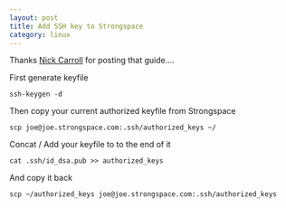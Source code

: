```yaml
---
layout: post
title: Add SSH key to Strongspace
category: linux
---
```


Thanks [Nick Carroll](http://ca.rroll.net/category/software/joyent/strongspace/) for posting that guide....

First generate keyfile

    ssh-keygen -d

Then copy your current authorized keyfile from Strongspace

    scp joe@joe.strongspace.com:.ssh/authorized_keys ~/

Concat / Add your keyfile to to the end of it

    cat .ssh/id_dsa.pub >> authorized_keys

And copy it back

    scp ~/authorized_keys joe@joe.strongspace.com:.ssh/authorized_keys

